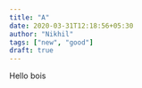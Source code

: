 ```yaml
---
title: "A"
date: 2020-03-31T12:18:56+05:30
author: "Nikhil"
tags: ["new", "good"]
draft: true
---
```


Hello bois
